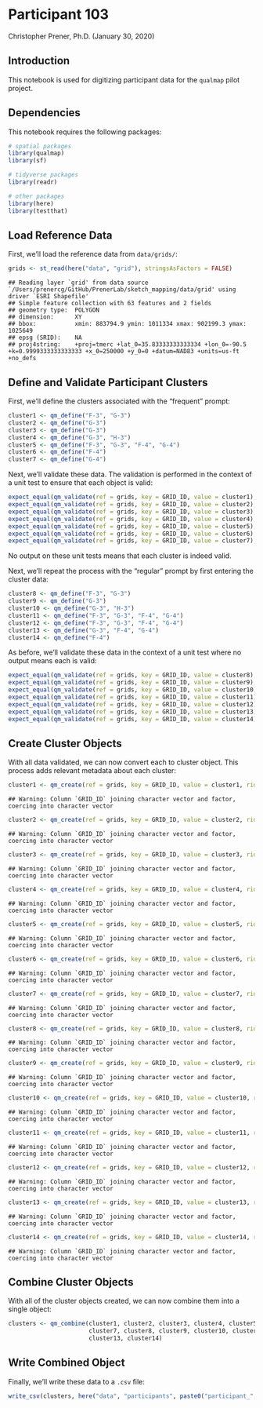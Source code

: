 Participant 103
================
Christopher Prener, Ph.D.
(January 30, 2020)

## Introduction

This notebook is used for digitizing participant data for the `qualmap`
pilot project.

## Dependencies

This notebook requires the following packages:

``` r
# spatial packages
library(qualmap)
library(sf)

# tidyverse packages
library(readr)

# other packages
library(here)
library(testthat)
```

## Load Reference Data

First, we’ll load the reference data from
    `data/grids/`:

``` r
grids <- st_read(here("data", "grid"), stringsAsFactors = FALSE)
```

    ## Reading layer `grid' from data source `/Users/prenercg/GitHub/PrenerLab/sketch_mapping/data/grid' using driver `ESRI Shapefile'
    ## Simple feature collection with 63 features and 2 fields
    ## geometry type:  POLYGON
    ## dimension:      XY
    ## bbox:           xmin: 883794.9 ymin: 1011334 xmax: 902199.3 ymax: 1025649
    ## epsg (SRID):    NA
    ## proj4string:    +proj=tmerc +lat_0=35.83333333333334 +lon_0=-90.5 +k=0.9999333333333333 +x_0=250000 +y_0=0 +datum=NAD83 +units=us-ft +no_defs

## Define and Validate Participant Clusters

First, we’ll define the clusters associated with the “frequent” prompt:

``` r
cluster1 <- qm_define("F-3", "G-3")
cluster2 <- qm_define("G-3")
cluster3 <- qm_define("G-3")
cluster4 <- qm_define("G-3", "H-3")
cluster5 <- qm_define("F-3", "G-3", "F-4", "G-4")
cluster6 <- qm_define("F-4")
cluster7 <- qm_define("G-4")
```

Next, we’ll validate these data. The validation is performed in the
context of a unit test to ensure that each object is
valid:

``` r
expect_equal(qm_validate(ref = grids, key = GRID_ID, value = cluster1), TRUE)
expect_equal(qm_validate(ref = grids, key = GRID_ID, value = cluster2), TRUE)
expect_equal(qm_validate(ref = grids, key = GRID_ID, value = cluster3), TRUE)
expect_equal(qm_validate(ref = grids, key = GRID_ID, value = cluster4), TRUE)
expect_equal(qm_validate(ref = grids, key = GRID_ID, value = cluster5), TRUE)
expect_equal(qm_validate(ref = grids, key = GRID_ID, value = cluster6), TRUE)
expect_equal(qm_validate(ref = grids, key = GRID_ID, value = cluster7), TRUE)
```

No output on these unit tests means that each cluster is indeed valid.

Next, we’ll repeat the process with the “regular” prompt by first
entering the cluster data:

``` r
cluster8 <- qm_define("F-3", "G-3")
cluster9 <- qm_define("G-3")
cluster10 <- qm_define("G-3", "H-3")
cluster11 <- qm_define("F-3", "G-3", "F-4", "G-4")
cluster12 <- qm_define("F-3", "G-3", "F-4", "G-4")
cluster13 <- qm_define("G-3", "F-4", "G-4")
cluster14 <- qm_define("F-4")
```

As before, we’ll validate these data in the context of a unit test where
no output means each is
valid:

``` r
expect_equal(qm_validate(ref = grids, key = GRID_ID, value = cluster8), TRUE)
expect_equal(qm_validate(ref = grids, key = GRID_ID, value = cluster9), TRUE)
expect_equal(qm_validate(ref = grids, key = GRID_ID, value = cluster10), TRUE)
expect_equal(qm_validate(ref = grids, key = GRID_ID, value = cluster11), TRUE)
expect_equal(qm_validate(ref = grids, key = GRID_ID, value = cluster12), TRUE)
expect_equal(qm_validate(ref = grids, key = GRID_ID, value = cluster13), TRUE)
expect_equal(qm_validate(ref = grids, key = GRID_ID, value = cluster14), TRUE)
```

## Create Cluster Objects

With all data validated, we can now convert each to cluster object. This
process adds relevant metadata about each
cluster:

``` r
cluster1 <- qm_create(ref = grids, key = GRID_ID, value = cluster1, rid = params$pid, cid = 1, category = "frequent")
```

    ## Warning: Column `GRID_ID` joining character vector and factor, coercing into character vector

``` r
cluster2 <- qm_create(ref = grids, key = GRID_ID, value = cluster2, rid = params$pid, cid = 2, category = "frequent")
```

    ## Warning: Column `GRID_ID` joining character vector and factor, coercing into character vector

``` r
cluster3 <- qm_create(ref = grids, key = GRID_ID, value = cluster3, rid = params$pid, cid = 3, category = "frequent")
```

    ## Warning: Column `GRID_ID` joining character vector and factor, coercing into character vector

``` r
cluster4 <- qm_create(ref = grids, key = GRID_ID, value = cluster4, rid = params$pid, cid = 4, category = "frequent")
```

    ## Warning: Column `GRID_ID` joining character vector and factor, coercing into character vector

``` r
cluster5 <- qm_create(ref = grids, key = GRID_ID, value = cluster5, rid = params$pid, cid = 5, category = "frequent")
```

    ## Warning: Column `GRID_ID` joining character vector and factor, coercing into character vector

``` r
cluster6 <- qm_create(ref = grids, key = GRID_ID, value = cluster6, rid = params$pid, cid = 6, category = "frequent")
```

    ## Warning: Column `GRID_ID` joining character vector and factor, coercing into character vector

``` r
cluster7 <- qm_create(ref = grids, key = GRID_ID, value = cluster7, rid = params$pid, cid = 7, category = "frequent")
```

    ## Warning: Column `GRID_ID` joining character vector and factor, coercing into character vector

``` r
cluster8 <- qm_create(ref = grids, key = GRID_ID, value = cluster8, rid = params$pid, cid = 8, category = "regular")
```

    ## Warning: Column `GRID_ID` joining character vector and factor, coercing into character vector

``` r
cluster9 <- qm_create(ref = grids, key = GRID_ID, value = cluster9, rid = params$pid, cid = 9, category = "regular")
```

    ## Warning: Column `GRID_ID` joining character vector and factor, coercing into character vector

``` r
cluster10 <- qm_create(ref = grids, key = GRID_ID, value = cluster10, rid = params$pid, cid = 10, category = "regular")
```

    ## Warning: Column `GRID_ID` joining character vector and factor, coercing into character vector

``` r
cluster11 <- qm_create(ref = grids, key = GRID_ID, value = cluster11, rid = params$pid, cid = 11, category = "regular")
```

    ## Warning: Column `GRID_ID` joining character vector and factor, coercing into character vector

``` r
cluster12 <- qm_create(ref = grids, key = GRID_ID, value = cluster12, rid = params$pid, cid = 12, category = "regular")
```

    ## Warning: Column `GRID_ID` joining character vector and factor, coercing into character vector

``` r
cluster13 <- qm_create(ref = grids, key = GRID_ID, value = cluster13, rid = params$pid, cid = 13, category = "regular")
```

    ## Warning: Column `GRID_ID` joining character vector and factor, coercing into character vector

``` r
cluster14 <- qm_create(ref = grids, key = GRID_ID, value = cluster14, rid = params$pid, cid = 14, category = "regular")
```

    ## Warning: Column `GRID_ID` joining character vector and factor, coercing into character vector

## Combine Cluster Objects

With all of the cluster objects created, we can now combine them into a
single
object:

``` r
clusters <- qm_combine(cluster1, cluster2, cluster3, cluster4, cluster5, cluster6,
                       cluster7, cluster8, cluster9, cluster10, cluster11, cluster12,
                       cluster13, cluster14)
```

## Write Combined Object

Finally, we’ll write these data to a `.csv`
file:

``` r
write_csv(clusters, here("data", "participants", paste0("participant_", params$pid, ".csv")))
```
